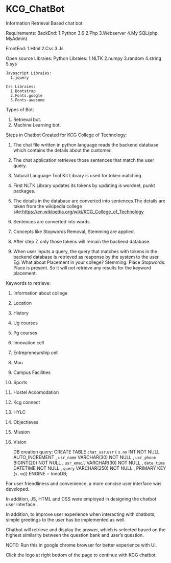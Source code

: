 # KCG_ChatBot

Information Retrieval Based chat bot

Requirements:
   BackEnd:
     1.Python 3.6
     2.Php
     3.Webserver 
     4.My SQL(php MyAdmin)
    
   FrontEnd:
     1.Html
     2.Css
     3.Js
    
  Open source Libraies:
    Python Libraies:
      1.NLTK
      2.numpy
      3.random
      4.string
      5.sys
      
    Javascript Libraies:
      1.jquery
      
    Css Libraies:
      1.Bootstrap
      2.Fonts.google
      3.Fonts-awesome    
      
Types of Bot:
   1. Retrieval bot.
   2. Machine Learning bot.
   
Steps in Chatbot Created for KCG College of Technology:


   1. The chat file written in python language reads the backend database which contains the details
      about the customer.
      
   2. The chat application retrieves those sentences that match the user query.
   
   3. Natural Language Tool Kit Library is used for token matching.
   
   4. First NLTK Library updates its tokens by updating is wordnet, punkt packages.
   
   5. The details in the database are converted into sentences.The details are taken from the wikipedia college
      site:https://en.wikipedia.org/wiki/KCG_College_of_Technology
   
   6. Sentences are converted into words.
   
   7. Concepts like Stopwords Removal, Stemming are applied.
   
   8. After step 7, only those tokens will remain the backend database.
   
   9. When user inputs a query, the query that matches with tokens in the backend database is
      retrieved as response by the system to the user.
Eg:
What about Placement in your college?
Stemming: Place
Stopwords: Place is present.
So it will not retrieve any results for the keyword placement.

Keywords to retrieve:
1.	Information about college

2.	Location

3.	History

4.	Ug courses

5.	Pg courses

6.	Innovation cell

7.	Entrepreneurship cell

8.	Mou

9.	Campus Facilities

10. Sports

11. Hostel Accomodation

12. Kcg connect

13. HYLC

14. Objectieves

15. Mission

16. Vision

  
      
    DB creation query:
      CREATE TABLE `chat_usr`.`usr` ( `s.no` INT NOT NULL AUTO_INCREMENT , `usr_name` VARCHAR(30) NOT NULL , `usr_phone` BIGINT(20) NOT       NULL , `usr_email` VARCHAR(30) NOT NULL , `date_time` DATETIME NOT NULL , `query` VARCHAR(250) NOT NULL , PRIMARY KEY (`s.no`))         ENGINE = InnoDB;

For user friendliness and convenience, a more concise user interface was developed. 

In addition, JS, HTML and CSS were employed in designing the chatbot user interface..

In addition, to improve user experience when interacting with chatbots, simple greetings to the user has be implemented as well.

Chatbot will retrieve and display the answer, which is selected based on the highest similarity between the question bank and user’s question.

NOTE:
   Run this in google chrome browser for better experience with UI.
   
   Click the logo at right bottom of the page to continue with KCG chatbot.

